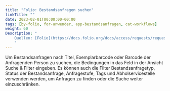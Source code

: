 ```yaml
---
title: "Folio: Bestandsanfragen suchen"
linkTitle: ""
date: 2023-02-01T00:00:00-00:00
tags: [by-folio, for-anwender, app-bestandsanfragen, cat-workflows]
weight: 60
Description: "
    Quellen: [Folio](https://docs.folio.org/docs/access/requests/requests/#searching-for-requests) & [GBV](https://info.gbv.de/display/FOLIOGBVEXTERN/Folio:+Bestandsanfragen+suchen)
    "
---
```


Um Bestandsanfragen nach Titel, Exemplarbarcode oder Barcode der Anfragenden Person zu suchen, die Bedingungen in das Feld in der Ansicht Suche & Filter eingeben. Es können auch die Filter Bestandsanfragetyp, Status der Bestandsanfrage, Anfragestufe, Tags und Abholservicestelle verwenden werden, um Anfragen zu finden oder die Suche weiter einzuschränken.
